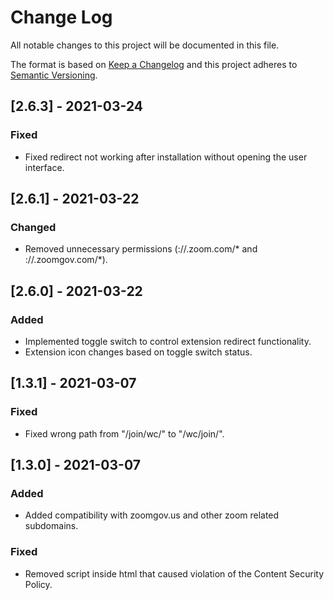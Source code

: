 # Change Log
All notable changes to this project will be documented in this file.

The format is based on [Keep a Changelog](http://keepachangelog.com/)
and this project adheres to [Semantic Versioning](http://semver.org/).

## [2.6.3] - 2021-03-24

### Fixed

- Fixed redirect not working after installation without opening the user interface.

## [2.6.1] - 2021-03-22

### Changed

- Removed unnecessary permissions (://.zoom.com/* and ://.zoomgov.com/*).

## [2.6.0] - 2021-03-22

### Added

- Implemented toggle switch to control extension redirect functionality.
- Extension icon changes based on toggle switch status.

## [1.3.1] - 2021-03-07

### Fixed

- Fixed wrong path from "/join/wc/" to "/wc/join/".

## [1.3.0] - 2021-03-07

### Added

- Added compatibility with zoomgov.us and other zoom related subdomains.

### Fixed

- Removed script inside html that caused violation of the Content Security Policy.
